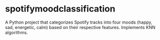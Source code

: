 # spotifymoodclassification
A Python project that categorizes Spotify tracks into four moods (happy, sad, energetic, calm) based on their respective features. Implements KNN algorithms.
